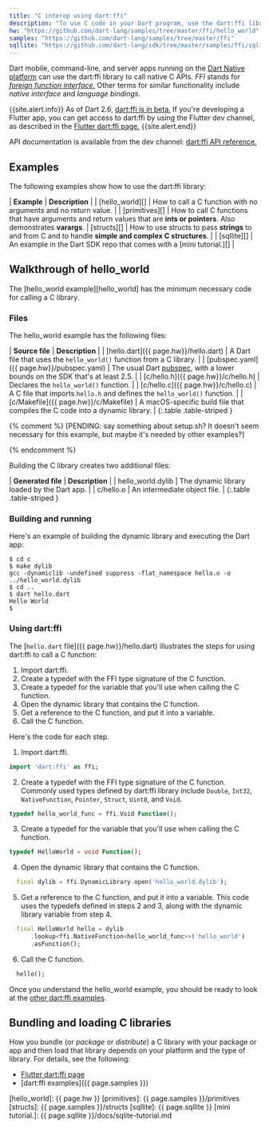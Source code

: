 ```yaml
---
title: "C interop using dart:ffi"
description: "To use C code in your Dart program, use the dart:ffi library (currently in preview)."
hw: "https://github.com/dart-lang/samples/tree/master/ffi/hello_world"
samples: "https://github.com/dart-lang/samples/tree/master/ffi"
sqllite: "https://github.com/dart-lang/sdk/tree/master/samples/ffi/sqlite"
---
```


Dart mobile, command-line, and server apps running on the [Dart Native
platform](/platforms/) can use the dart:ffi library to call native C APIs.
_FFI_ stands for [_foreign function interface._][FFI]
Other terms for similar functionality include _native interface_
and _language bindings._

{{site.alert.info}}
  As of Dart 2.6, [dart:ffi is in beta.][ffi issue]
  If you're developing a Flutter app,
  you can get access to dart:ffi by using the Flutter dev channel,
  as described in the [Flutter dart:ffi page.][binding]
{{site.alert.end}}

API documentation is available from the dev channel:
[dart:ffi API reference.]({{site.dart_api}}/dev/dart-ffi/dart-ffi-library.html)

## Examples

The following examples show how to use the dart:ffi library:

| **Example** | **Description** |
| [hello_world][] | How to call a C function with no arguments and no return value. |
| [primitives][] | How to call C functions that have arguments and return values that are **ints or pointers**. Also demonstrates **varargs**.
| [structs][] | How to use structs to pass **strings** to and from C and to handle **simple and complex C structures**. |
| [sqllite][] | An example in the Dart SDK repo that comes with a [mini tutorial.][] |


## Walkthrough of hello_world

The [hello_world example][hello_world] has the minimum necessary code for
calling a C library.

### Files

The hello_world example has the following files:

| **Source file** | **Description** |
| [hello.dart]({{ page.hw}}/hello.dart) | A Dart file that uses the `hello_world()` function from a C library. |
| [pubspec.yaml]({{ page.hw}}/pubspec.yaml) | The usual Dart [pubspec](/tools/pub/pubspec), with a lower bounds on the SDK that's at least 2.5. |
| [c/hello.h]({{ page.hw}}/c/hello.h) | Declares the `hello_world()` function. |
| [c/hello.c]({{ page.hw}}/c/hello.c) | A C file that imports `hello.h` and defines the `hello_world()` function. |
| [c/Makefile]({{ page.hw}}/c/Makefile) | A macOS-specific build file that compiles the C code into a dynamic library. |
{:.table .table-striped }

{% comment %}
[PENDING: say something about setup.sh? It doesn't seem necessary for this example, but maybe it's needed by other examples?]

<!--
  | [setup.sh]({{ page.hw}}/setup.sh) | A macOS-specific script that sets an environment variable. [PENDING: Omit from this list? Why is it necessary? I didn't seem to need it.] |
-->
{% endcomment %}

Building the C library creates two additional files:

| **Generated file** | **Description** |
| hello_world.dylib | The dynamic library loaded by the Dart app. |
| c/hello.o | An intermediate object file. |
{:.table .table-striped }

### Building and running

Here's an example of building the dynamic library and executing the Dart app:

```terminal
$ cd c
$ make dylib
gcc -dynamiclib -undefined suppress -flat_namespace hello.o -o ../hello_world.dylib
$ cd ..
$ dart hello.dart
Hello World
$
```

### Using dart:ffi

The [`hello.dart` file]({{ page.hw}}/hello.dart)
illustrates the steps for using dart:ffi to call a C function:

1. Import dart:ffi.
2. Create a typedef with the FFI type signature of the C function.
3. Create a typedef for the variable that you'll use when calling the C function.
4. Open the dynamic library that contains the C function.
5. Get a reference to the C function, and put it into a variable.
6. Call the C function.

Here's the code for each step.

1. Import dart:ffi.
```dart
import 'dart:ffi' as ffi;
```

2. Create a typedef with the FFI type signature of the C function. <br>
   Commonly used types defined by dart:ffi library include
   `Double`, `Int32`, `NativeFunction`, `Pointer`, `Struct`, `Uint8`, and `Void`.
```dart
typedef hello_world_func = ffi.Void Function();
```

3. Create a typedef for the variable that you'll use when calling the C function.
```dart
typedef HelloWorld = void Function();
```

4. Open the dynamic library that contains the C function.
```dart
  final dylib = ffi.DynamicLibrary.open('hello_world.dylib');
```

5. Get a reference to the C function, and put it into a variable.
   This code uses the typedefs defined in steps 2 and 3, along with
   the dynamic library variable from step 4.
```dart
  final HelloWorld hello = dylib
      .lookup<ffi.NativeFunction<hello_world_func>>('hello_world')
      .asFunction();
```

6. Call the C function.
```dart
  hello();
```

Once you understand the hello_world example, you should be ready to look at the
[other dart:ffi examples](#examples).


## Bundling and loading C libraries

How you bundle (or _package_ or _distribute_)
a C library with your package or app and then load that library
depends on your platform and the type of library.
For details, see the following:

* [Flutter dart:ffi page][binding]
* [dart:ffi examples]({{ page.samples }})

[binding]: https://flutter.dev/docs/development/platform-integration/c-interop
[FFI]: https://en.wikipedia.org/wiki/Foreign_function_interface
[ffi issue]: https://github.com/dart-lang/sdk/issues/34452
[hello_world]: {{ page.hw }}
[primitives]: {{ page.samples }}/primitives
[structs]: {{ page.samples }}/structs
[sqllite]: {{ page.sqllite }}
[mini tutorial.]: {{ page.sqllite }}/docs/sqlite-tutorial.md
